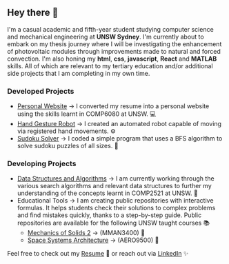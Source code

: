 ## Hey there 👋

I'm a casual academic and fifth-year student studying computer science and mechanical engineering at **UNSW Sydney**. I'm currently about to embark on my thesis journey where I will be investigating the enhancement of photovoltaic modules through improvements made to natural and forced convection. I'm also honing my **html**, **css**, **javascript**, **React** and **MATLAB** skills. All of which are relevant to my tertiary education and/or additional side projects that I am completing in my own time. 

### Developed Projects
- [Personal Website](https://nathan-personal-website.vercel.app/) &#8594; I converted my resume into a personal website using the skills learnt in COMP6080 at UNSW. 💻
- [Hand Gesture Robot](https://github.com/nathansivalingam/hand-gesture-robot) &#8594; I created an automated robot capable of moving via registered hand movements. ⚙️
- [Sudoku Solver](https://github.com/nathansivalingam/sudoku-solver) &#8594; I coded a simple program that uses a BFS algorithm to solve sudoku puzzles of all sizes. 🧩

### Developing Projects
- [Data Structures and Algorithms](https://github.com/nathansivalingam/sorting-algorithms) &#8594; I am currently working through the various search algorithms and relevant data structures to further my understanding of the concepts learnt in COMP2521 at UNSW. 🔎
- Educational Tools &#8594; I am creating public repositories with interactive formulas. It helps students check their solutions to complex problems and find mistakes quickly, thanks to a step-by-step guide. Public repositories are available for the following UNSW taught courses 📚
  - [Mechanics of Solids 2](https://github.com/nathansivalingam/mechanics-of-solids-2-demo) &#8594; (MMAN3400) 🍎
  - [Space Systems Architecture](https://github.com/nathansivalingam/space-systems-architecture-matlab) &#8594; (AERO9500) 🚀

Feel free to check out my [Resume](nathan_sivalingam_resume.pdf) 📝
  or reach out via [LinkedIn](https://au.linkedin.com/in/nathan-sivalingam-4185b0227?trk=public_profile_browsemap) ✨

<!--
**nathansivalingam/nathansivalingam** is a ✨ _special_ ✨ repository because its `README.md` (this file) appears on your GitHub profile.

Here are some ideas to get you started:

- 🔭 I’m currently working on ...
- 🌱 I’m currently learning ...
- 👯 I’m looking to collaborate on ...
- 🤔 I’m looking for help with ...
- 💬 Ask me about ...
- 📫 How to reach me: ...
- 😄 Pronouns: ...
- ⚡ Fun fact: ...
-->

